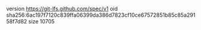 version https://git-lfs.github.com/spec/v1
oid sha256:6ac197f7120c839ffa06399da386d7823cf10ce67572851b85c85a29158f7d82
size 10705
